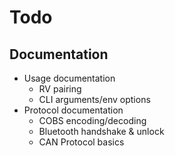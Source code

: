 # Todo

## Documentation

- Usage documentation
    - RV pairing
    - CLI arguments/env options
- Protocol documentation
    - COBS encoding/decoding
    - Bluetooth handshake & unlock
    - CAN Protocol basics

